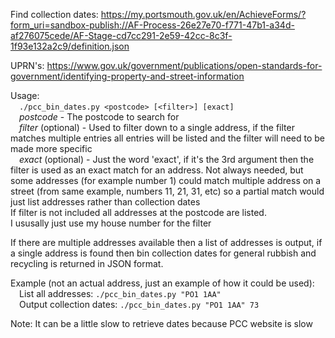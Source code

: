 Find collection dates: https://my.portsmouth.gov.uk/en/AchieveForms/?form_uri=sandbox-publish://AF-Process-26e27e70-f771-47b1-a34d-af276075cede/AF-Stage-cd7cc291-2e59-42cc-8c3f-1f93e132a2c9/definition.json

UPRN's: https://www.gov.uk/government/publications/open-standards-for-government/identifying-property-and-street-information

Usage:  
 `./pcc_bin_dates.py <postcode> [<filter>] [exact]`  
 *postcode* - The postcode to search for  
 *filter* (optional) - Used to filter down to a single address, if the filter matches multiple entries all entries will be listed and the filter will need to be made more specific  
 *exact* (optional) - Just the word 'exact', if it's the 3rd argument then the filter is used as an exact match for an address. Not always needed, but some addresses (for example number 1) could match multiple address on a street (from same example, numbers 11, 21, 31, etc) so a partial match would just list addresses rather than collection dates  
If filter is not included all addresses at the postcode are listed.  
I ususally just use my house number for the filter  

If there are multiple addresses available then a list of addresses is output, if a single address is found then bin collection dates for general rubbish and recycling is returned in JSON format.

Example (not an actual address, just an example of how it could be used):  
 List all addresses: `./pcc_bin_dates.py "PO1 1AA"`  
 Output collection dates: `./pcc_bin_dates.py "PO1 1AA" 73`  


Note: It can be a little slow to retrieve dates because PCC website is slow
